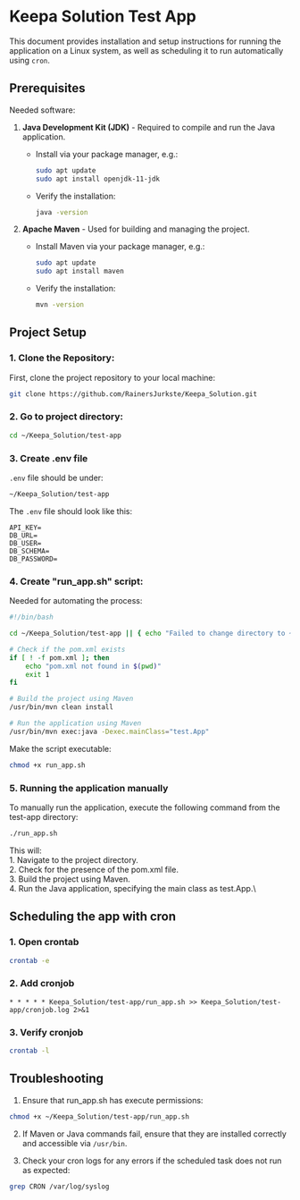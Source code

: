 # Keepa Solution Test App

This document provides installation and setup instructions for running the application on a Linux system, as well as scheduling it to run automatically using `cron`.

## Prerequisites

Needed software:

1. **Java Development Kit (JDK)** - Required to compile and run the Java application.
   - Install via your package manager, e.g.:
     ```bash
     sudo apt update
     sudo apt install openjdk-11-jdk
     ```
   - Verify the installation:
     ```bash
     java -version
     ```

2. **Apache Maven** - Used for building and managing the project.
   - Install Maven via your package manager, e.g.:
     ```bash
     sudo apt update
     sudo apt install maven
     ```
   - Verify the installation:
     ```bash
     mvn -version
     ```

## Project Setup

### 1. Clone the Repository:

First, clone the project repository to your local machine:

```bash
git clone https://github.com/RainersJurkste/Keepa_Solution.git
```

### 2. Go to project directory:
```bash
cd ~/Keepa_Solution/test-app
```

### 3. Create .env file

`.env` file should be under:
```bash
~/Keepa_Solution/test-app
```

The `.env` file should look like this:
```
API_KEY=
DB_URL=
DB_USER=
DB_SCHEMA=
DB_PASSWORD=
```

### 4. Create "run_app.sh" script:

Needed for automating the process:
```bash
#!/bin/bash

cd ~/Keepa_Solution/test-app || { echo "Failed to change directory to ~/Keepa_Solution/test-app"; exit 1; }

# Check if the pom.xml exists
if [ ! -f pom.xml ]; then
    echo "pom.xml not found in $(pwd)"
    exit 1
fi

# Build the project using Maven
/usr/bin/mvn clean install

# Run the application using Maven
/usr/bin/mvn exec:java -Dexec.mainClass="test.App"
```

Make the script executable:
```bash
chmod +x run_app.sh
```

### 5. Running the application manually

To manually run the application, execute the following command from the test-app directory:
```bash
./run_app.sh
```

This will:\
    1. Navigate to the project directory.\
    2. Check for the presence of the pom.xml file.\
    3. Build the project using Maven.\
    4. Run the Java application, specifying the main class as test.App.\

## Scheduling the app with cron

### 1. Open crontab
```bash
crontab -e
```

### 2. Add cronjob
```
* * * * * Keepa_Solution/test-app/run_app.sh >> Keepa_Solution/test-app/cronjob.log 2>&1
```

### 3. Verify cronjob
```bash
crontab -l
```

## Troubleshooting
1. Ensure that run_app.sh has execute permissions:
```bash
chmod +x ~/Keepa_Solution/test-app/run_app.sh
```

2. If Maven or Java commands fail, ensure that they are installed correctly and accessible via `/usr/bin`.

3. Check your cron logs for any errors if the scheduled task does not run as expected:
```bash
grep CRON /var/log/syslog
```
